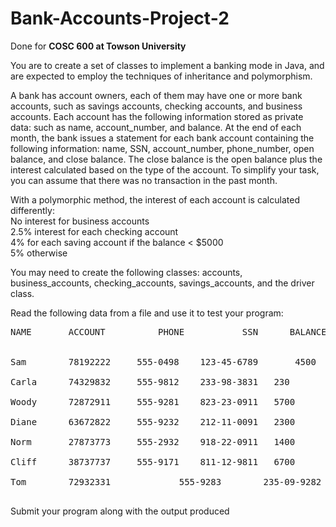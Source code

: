 # Bank-Accounts-Project-2

Done for **COSC 600 at Towson University**

You are to create a set of classes to implement a banking mode in Java, and are expected to employ the techniques of inheritance and polymorphism.

A bank has account owners, each of them may have one or more bank accounts, such as savings accounts, checking accounts, and business accounts. Each account has the following information stored as private data: such as name,  account_number, and balance.  At the end of each month, the bank issues a statement for each bank account containing the following information: name, SSN, account_number, phone_number, open balance, and close balance. The close balance is the open balance plus the interest calculated based on the type of the account. To simplify your task, you can assume that there was no transaction in the past month. 

With a polymorphic method, the interest of each account is calculated differently:<br>
No interest for business accounts<br>
2.5% interest for each checking account <br>
4% for each saving account if the balance  < $5000<br>
5% otherwise

You may need to create the following classes: accounts, business_accounts, checking_accounts, savings_accounts, and the driver class.

Read the following data from a file and use it  to test your program:
<pre>
NAME       ACCOUNT	        PHONE	        SSN		 BALANCE	    TYPE<br>

Sam 	   78192222		555-0498	123-45-6789       4500               B<br>
Carla	   74329832		555-9812	233-98-3831	  230                C<br>
Woody	   72872911		555-9281	823-23-0911	  5700               S<br>
Diane	   63672822		555-9232	212-11-0091	  2300               S<br>
Norm	   27873773		555-2932	918-22-0911	  1400               C<br>
Cliff	   38737737		555-9171	811-12-9811	  6700               S<br>
Tom        72932331             555-9283        235-09-9282       7800               C<br>
</pre>
Submit your program along with the output produced
